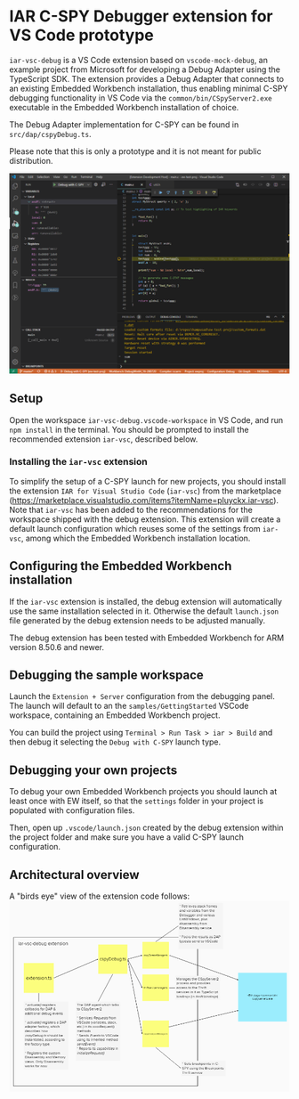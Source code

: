 # IAR C-SPY Debugger extension for VS Code prototype

`iar-vsc-debug` is a VS Code extension based on `vscode-mock-debug`, an example project
from Microsoft for developing a Debug Adapter using the TypeScript SDK.
The extension provides a Debug Adapter that connects to an existing Embedded Workbench installation,
thus enabling minimal C-SPY debugging functionality in VS Code via the `common/bin/CSpyServer2.exe` executable
in the Embedded Workbench installation of choice.

The Debug Adapter implementation for C-SPY can be found in `src/dap/cspyDebug.ts`.

Please note that this is only a prototype and it is not meant for public distribution.

![Screenshot](md-images/debug-session-screenshot.png)

## Setup
Open the workspace `iar-vsc-debug.vscode-workspace` in VS Code, and run `npm install` in the terminal. You should be prompted to install the recommended extension `iar-vsc`, described below.
### Installing the `iar-vsc` extension

To simplify the setup of a C-SPY launch for new projects, you should install the extension
`IAR for Visual Studio Code` (`iar-vsc`) from the marketplace (<https://marketplace.visualstudio.com/items?itemName=pluyckx.iar-vsc>).
Note that `iar-vsc` has been added to the recommendations for the workspace shipped with the debug extension.
This extension will create a default launch configuration which reuses some of the settings from `iar-vsc`, among which the
Embedded Workbench installation location.

## Configuring the Embedded Workbench installation

If the `iar-vsc` extension is installed, the debug extension will automatically use the same installation selected in it.
Otherwise the default `launch.json` file generated by the debug extension needs to be adjusted manually.

The debug extension has been tested with Embedded Workbench for ARM version 8.50.6 and newer.

## Debugging the sample workspace

Launch the `Extension + Server` configuration from the debugging panel.
The launch will default to an the `samples/GettingStarted` VSCode workspace, containing an
Embedded Workbench project.

You can build the project using `Terminal > Run Task > iar > Build` and then debug it
selecting the `Debug with C-SPY` launch type.

## Debugging your own projects

To debug your own Embedded Workbench projects you should launch at least once with EW itself, so that
the `settings` folder in your project is populated with configuration files.

Then, open up `.vscode/launch.json` created by the debug extension within the project folder and make sure
you have a valid C-SPY launch configuration.

## Architectural overview
A "birds eye" view of the extension code follows:
![Architecture diagram](md-images/artchitecture-overview.png)
